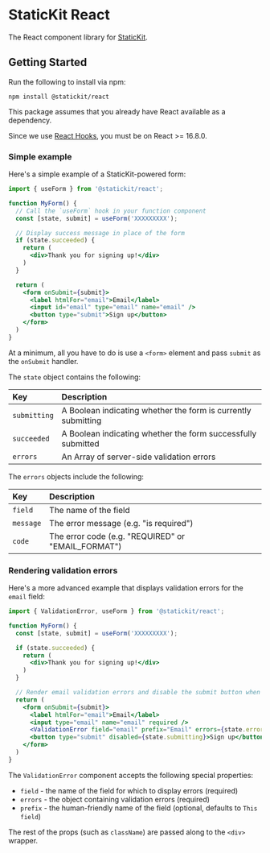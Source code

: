 # StaticKit React

The React component library for [StaticKit](https://statickit.com).

## Getting Started

Run the following to install via npm:

```
npm install @statickit/react
```

This package assumes that you already have React available as a dependency.

Since we use [React Hooks](https://reactjs.org/docs/hooks-intro.html), you must be on React >= 16.8.0.

### Simple example

Here's a simple example of a StaticKit-powered form:

```jsx
import { useForm } from '@statickit/react';

function MyForm() {
  // Call the `useForm` hook in your function component
  const [state, submit] = useForm('XXXXXXXXX');

  // Display success message in place of the form
  if (state.succeeded) {
    return (
      <div>Thank you for signing up!</div>
    )
  }

  return (
    <form onSubmit={submit}>
      <label htmlFor="email">Email</label>
      <input id="email" type="email" name="email" />
      <button type="submit">Sign up</button>
    </form>
  )
}
```

At a minimum, all you have to do is use a `<form>` element and pass `submit` as the `onSubmit` handler.

The `state` object contains the following:

| Key            | Description                                                   |
| :------------- | :------------------------------------------------------------ |
| `submitting`   | A Boolean indicating whether the form is currently submitting |
| `succeeded`    | A Boolean indicating whether the form successfully submitted  |
| `errors`       | An Array of server-side validation errors                     |

The `errors` objects include the following:

| Key            | Description                                        |
| :------------- | :------------------------------------------------- |
| `field`        | The name of the field                              |
| `message`      | The error message (e.g. "is required")             |
| `code`         | The error code (e.g. "REQUIRED" or "EMAIL_FORMAT") |

### Rendering validation errors

Here's a more advanced example that displays validation errors for the `email` field:

```jsx
import { ValidationError, useForm } from '@statickit/react';

function MyForm() {
  const [state, submit] = useForm('XXXXXXXXX');

  if (state.succeeded) {
    return (
      <div>Thank you for signing up!</div>
    )
  }

  // Render email validation errors and disable the submit button when submitting
  return (
    <form onSubmit={submit}>
      <label htmlFor="email">Email</label>
      <input type="email" name="email" required />
      <ValidationError field="email" prefix="Email" errors={state.errors} />
      <button type="submit" disabled={state.submitting}>Sign up</button>
    </form>
  )
}
```

The `ValidationError` component accepts the following special properties:

- `field` - the name of the field for which to display errors (required)
- `errors` - the object containing validation errors (required)
- `prefix` - the human-friendly name of the field (optional, defaults to `This field`)

The rest of the props (such as `className`) are passed along to the `<div>` wrapper.
